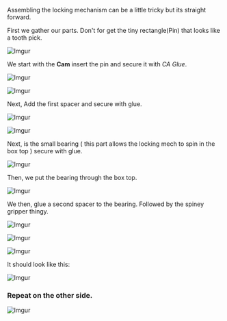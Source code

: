 Assembling the locking mechanism can be a little tricky but its straight forward.

First we gather our parts. Don't for get the tiny rectangle(Pin) that looks like a tooth pick.

![Imgur](https://i.imgur.com/1Nd0YBI.jpg)

We start with the **Cam** insert the pin and secure it with *CA Glue*.

![Imgur](https://i.imgur.com/A0OcSDp.jpg)

![Imgur](https://i.imgur.com/kkkY6Pt.jpg)

Next, Add the first spacer and secure with glue.

![Imgur](https://i.imgur.com/qz8VFtL.jpg)

![Imgur](https://i.imgur.com/951P38f.jpg)

Next, is the small bearing ( this part allows the locking mech to spin in the box top ) secure with glue.

![Imgur](https://i.imgur.com/MxbTAbW.jpg)

Then, we put the bearing through the box top.

![Imgur](https://i.imgur.com/l3XUUQd.jpg)

We then, glue a second spacer to the bearing. Followed by the spiney gripper thingy.

![Imgur](https://i.imgur.com/1pGuXsM.jpg)

![Imgur](https://i.imgur.com/EUB20Qs.jpg)

![Imgur](https://i.imgur.com/MpKT9AF.jpg)

It should look like this:

![Imgur](https://i.imgur.com/JcwPj8t.jpg)

### Repeat on the other side.

![Imgur](https://i.imgur.com/oihJy6O.jpg)
